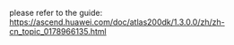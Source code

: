 please refer to the guide:
https://ascend.huawei.com/doc/atlas200dk/1.3.0.0/zh/zh-cn_topic_0178966135.html
